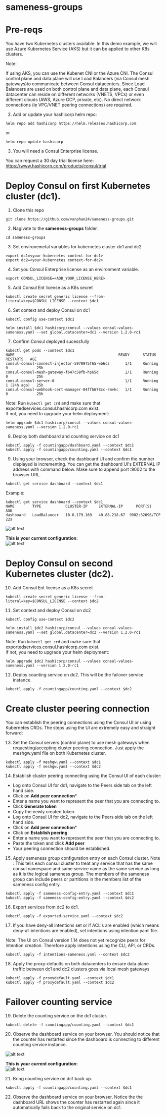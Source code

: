 # sameness-groups

# Pre-reqs

You have two Kubernetes clusters available. In this demo example, we will use Azure Kubernetes Service (AKS) but it can be applied to other K8s clusters.

Note:

If using AKS, you can use the Kubenet CNI or the Azure CNI. The Consul control plane and data plane will use Load Balancers (via Consul mesh gateways)to communicate between Consul datacenters.
Since Load Balancers are used on both control plane and data plane, each Consul datacenter can reside on different networks (VNETS, VPCs) or even different clouds (AWS, Azure GCP, private, etc). No direct network connections (ie VPC/VNET peering connections) are required.

2. Add or update your hashicorp helm repo:

```
helm repo add hashicorp https://helm.releases.hashicorp.com
```
or
```
helm repo update hashicorp
```

3. You will need a Consul Enterprise license. 

You can request a 30 day trial license here: https://www.hashicorp.com/products/consul/trial

# Deploy Consul on first Kubernetes cluster (dc1).

1. Clone this repo
```
git clone https://github.com/vanphan24/sameness-groups.git
```

2. Nagivate to the **sameness-groups** folder. 

```
cd sameness-groups
```

3. Set environemetal variables for kubernetes cluster dc1 and dc2

```
export dc1=<your-kubernetes context-for-dc1>
export dc2=<your-kubernetes context-for-dc2>
```

4. Set you Consul Enterprise license as an environment variable.

```
export CONSUL_LICENSE=<ADD_YOUR_LICENSE_HERE>
```

5. Add Consul Ent license as a K8s secret

```
kubectl create secret generic license --from-literal=key=$CONSUL_LICENSE --context $dc1
```


6. Set context and deploy Consul on dc1

```
kubectl config use-context $dc1
``` 

```
helm install $dc1 hashicorp/consul --values consul-values-sameness.yaml --set global.datacenter=dc1 --version 1.2.0-rc1    
```

7. Confirm Consul deployed sucessfully

```
kubectl get pods --context $dc1
NAME                                               READY      STATUS       RESTARTS   AGE
consul-consul-connect-injector-5978975f65-wb6cz       1/1     Running   0             25h
consul-consul-mesh-gateway-f647c58fb-hp65d            1/1     Running   0             25h
consul-consul-server-0                                1/1     Running   1 (24h ago)   25h
consul-consul-webhook-cert-manager-84ffb678cc-rmvkc   1/1     Running   0             25h
```  
Note: Run ```kubectl get crd``` and make sure that exportedservices.consul.hashicorp.com exist.    
If not, you need to upgrade your helm deployment:  
    
```
helm upgrade $dc1 hashicorp/consul --values consul-values-sameness.yaml --version 1.2.0-rc1
```

8. Deploy both dashboard and counting service on dc1
```
kubectl apply -f countingapp/dashboard.yaml --context $dc1
kubectl apply -f countingapp/counting.yaml --context $dc1
```

9. Using your browser, check the dashboard UI and confirm the number displayed is incrementing. 
   You can get the dashboard UI's EXTERNAL IP address with command below. Make sure to append port :9002 to the browser URL.  
```   
kubectl get service dashboard --context $dc1
```

Example: 
```
kubectl get service dashboard --context $dc1
NAME        TYPE           CLUSTER-IP     EXTERNAL-IP      PORT(S)          AGE
dashboard   LoadBalancer   10.0.179.160   40.88.218.67  9002:32696/TCP   22s
```


![alt text](https://github.com/vanphan24/cluster-peering-failover-demo/blob/main/images/dashboard-beofre.png)


**This is your current configuration:**  
![alt text](https://github.com/vanphan24/cluster-peering-failover-demo/blob/main/images/diagram-before2.png)


# Deploy Consul on second Kubernetes cluster (dc2).


10. Add Consul Ent license as a K8s secret

```
kubectl create secret generic license --from-literal=key=$CONSUL_LICENSE --context $dc2
```

11. Set context and deploy Consul on dc2

```
kubectl config use-context $dc2
```
```
helm install $dc2 hashicorp/consul --values consul-values-sameness.yaml --set global.datacenter=dc2 --version 1.2.0-rc1
```

Note: Run ```kubectl get crd``` and make sure that exportedservices.consul.hashicorp.com exist.    
If not, you need to upgrade your helm deployment:  

```
helm upgrade $dc2 hashicorp/consul --values consul-values-sameness.yaml --version 1.2.0-rc1 
```

12. Deploy counting service on dc2. This will be the failover service instance.

```
kubectl apply -f countingapp/counting.yaml --context $dc2
```


# Create cluster peering connection

You can establish the peering connections using the Consul UI or using Kubernetes CRDs. The steps using the UI are extremely easy and straight forward:

13. Set the Consul servers (control plane) to use mesh gateways when requesting/accepting cluster peering connection. Just apply the meshgw.yaml file on both Kubernetes cluster. 

```
kubectl apply -f meshgw.yaml --context $dc1
kubectl apply -f meshgw.yaml --context $dc2
```

14. Establish cluster peering connecting using the Consul UI of each cluster:

  - Log onto Consul UI for dc1, navigate to the Peers side tab on the left hand side.
  - Click on **Add peer connection***
  - Enter a name you want to represent the peer that you are connecting to. 
  - Click **Generate token**
  - Copy the newly created token.
  - Log onto Consul UI for dc2, navigate to the Peers side tab on the left hand side.
  - Click on **Add peer connection***
  - Click on **Establish peering**
  - Enter a name you want to represent the peer that you are connecting to.
  - Paste the token and click **Add peer**
  - Your peering connection should be established.

15. Apply sameness group configuration entry on each Consul cluster. 
Note : This tells each consul cluster to treat any service that has the same consul namespace and same service name as the same service as long as it is the logical sameness group. The members of the sameness group can include peers or partitions in the members list of the sameness config entry.

```
kubectl apply -f sameness-config-entry.yaml --context $dc1
kubectl apply -f sameness-config-entry.yaml --context $dc2
```

16. Export services from dc2 to dc1.

```
kubectl apply -f exported-service.yaml --context $dc2
```

17. If you have deny-all intentions set or if ACL's are enabled (which means deny-all intentions are enabled), set intentions using intention.yaml file.  

Note: The UI on Consul version 1.14 does not yet recognize peers for Intention creation. Therefore apply intentions using the CLI, API, or CRDs.

```
kubectl apply -f intentions-sameness.yaml --context $dc2
```

18. Apply the proxy-defaults on both datacenters to ensure data plane traffic between dc1 and dc2 clusters goes via local mesh gateways 
```
kubectl apply -f proxydefault.yaml --context $dc1
kubectl apply -f proxydefault.yaml --context $dc2
```


# Failover counting service

19. Delete the counting service on the dc1 cluster.

```
kubectl delete -f countingapp/counting.yaml --context $dc1
```

20. Observe the dashboard service on your browser. You should notice that the counter has restarted since the dashboard is connecting to different counting service instance.

![alt text](https://github.com/vanphan24/cluster-peering-failover-demo/blob/main/images/dashboard-failover.png)

**This is your current configuration:**  
![alt text](https://github.com/vanphan24/cluster-peering-failover-demo/blob/main/images/Screen%20Shot%202022-09-13%20at%205.13.46%20PM.png "Cluster Peering Demo")


21. Bring counting service on dc1 back up.
```
kubectl apply -f countingapp/counting.yaml --context $dc1
```


22. Observe the dashboard service on your browser. Notice the the dashboard URL shows the counter has restarted again since it automatically fails back to the original service on dc1.


